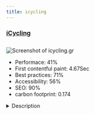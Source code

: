 ```yaml
---
title: icycling
---
```


<div style="height: 3rem">
  <a href="http://icycling.gr/"><h3>iCycling</h3></a>
</div>
<img loading="lazy" src="/images/thumbs/icycling.gr.jpg" alt="Screenshot of icycling.gr" />
<ul>
  <li>Performace: 41%</li>
  <li>
    First contentful paint:
    4.67Sec
  </li>
  <li>Best practices: 71%</li>
  <li>Accessibility: 56%</li>
  <li>SEO: 90%</li>
  <li>carbon footprint: 0.174</li>
</ul>
<details>
  <summary>Description</summary>
  <p>iCycling is the oldest still-running cycling website in the Greek language, powered by Joomla from the start (that's almost one decade)! The website hosts over 2.200 articles on cycling, mainly about cycling equipment, product news and reviews.

This is not a project made for a client, but more of an in-house "lovechild" that brought together the two things we loved the most -bikes and coding!Development of iCycling started in early 2008, using Joomla 1.0 and  α custom template. Soon, it was migrated to Joomla 1.5 and a new, yet similar-looking template was developed. In early 2015, after a couple of "facelifts", the website was migrated to Joomla 3, but the current Bootstrap-based template was only developed about a year later.

iCycling is the oldest still-running cycling website in the Greek language, powered by Joomla for almost one decade!

Frameworks and other goodies used in the template: Bootstrap, Google Fonts, FontAwesome, Animate.css</p>
</details>

